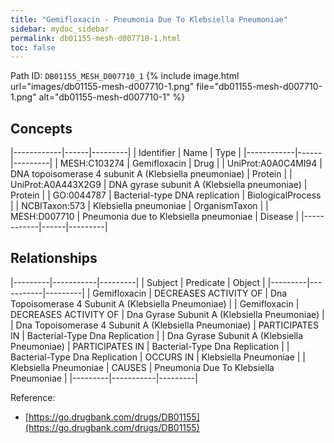 ```yaml
---
title: "Gemifloxacin - Pneumonia Due To Klebsiella Pneumoniae"
sidebar: mydoc_sidebar
permalink: db01155-mesh-d007710-1.html
toc: false 
---
```



Path ID: `DB01155_MESH_D007710_1`
{% include image.html url="images/db01155-mesh-d007710-1.png" file="db01155-mesh-d007710-1.png" alt="db01155-mesh-d007710-1" %}

## Concepts

|------------|------|---------|
| Identifier | Name | Type    |
|------------|------|---------|
| MESH:C103274 | Gemifloxacin | Drug |
| UniProt:A0A0C4MI94 | DNA topoisomerase 4 subunit A (Klebsiella pneumoniae) | Protein |
| UniProt:A0A443X2G9 | DNA gyrase subunit A (Klebsiella pneumoniae) | Protein |
| GO:0044787 | Bacterial-type DNA replication | BiologicalProcess |
| NCBITaxon:573 | Klebsiella pneumoniae | OrganismTaxon |
| MESH:D007710 | Pneumonia due to Klebsiella pneumoniae | Disease |
|------------|------|---------|

## Relationships

|---------|-----------|---------|
| Subject | Predicate | Object  |
|---------|-----------|---------|
| Gemifloxacin | DECREASES ACTIVITY OF | Dna Topoisomerase 4 Subunit A (Klebsiella Pneumoniae) |
| Gemifloxacin | DECREASES ACTIVITY OF | Dna Gyrase Subunit A (Klebsiella Pneumoniae) |
| Dna Topoisomerase 4 Subunit A (Klebsiella Pneumoniae) | PARTICIPATES IN | Bacterial-Type Dna Replication |
| Dna Gyrase Subunit A (Klebsiella Pneumoniae) | PARTICIPATES IN | Bacterial-Type Dna Replication |
| Bacterial-Type Dna Replication | OCCURS IN | Klebsiella Pneumoniae |
| Klebsiella Pneumoniae | CAUSES | Pneumonia Due To Klebsiella Pneumoniae |
|---------|-----------|---------|

Reference: 
  - [https://go.drugbank.com/drugs/DB01155](https://go.drugbank.com/drugs/DB01155)
